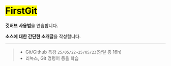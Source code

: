 # <mark>FirstGit</mark>

**깃허브 사용법**을 연습합니다.

**소스에 대한 간단한 소개글**을 작성합니다.

 
---
>- Git/Github 특강 `25/05/22~25/05/23`(양일 총 16h)
>- 리눅스, Git 명령어 등을 학습
